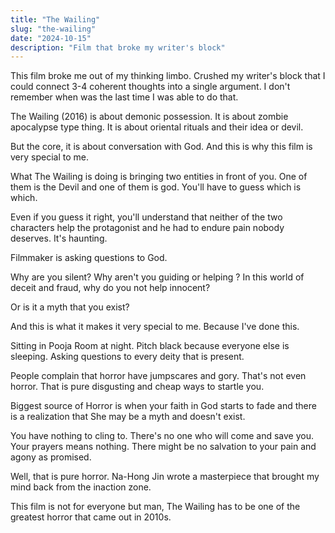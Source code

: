 ```yaml
---
title: "The Wailing"
slug: "the-wailing"
date: "2024-10-15"
description: "Film that broke my writer's block"
---
```


This film broke me out of my thinking limbo. Crushed my writer's block that I could connect 3-4 coherent thoughts into a single argument. I don't remember when was the last time I was able to do that.

The Wailing (2016) is about demonic possession. It is about zombie apocalypse type thing. It is about oriental rituals and their idea or devil.

But the core, it is about conversation with God. And this is why this film is very special to me.

What The Wailing is doing is bringing two entities in front of you. One of them is the Devil and one of them is god. You'll have to guess which is which.

Even if you guess it right, you'll understand that neither of the two characters help the protagonist and he had to endure pain nobody deserves. It's haunting.

Filmmaker is asking questions to God.

Why are you silent? Why aren't you guiding or helping ? In this world of deceit and fraud, why do you not help innocent?

Or is it a myth that you exist?

And this is what it makes it very special to me. Because I've done this.

Sitting in Pooja Room at night. Pitch black because everyone else is sleeping. Asking questions to every deity that is present.

People complain that horror have jumpscares and gory. That's not even horror. That is pure disgusting and cheap ways to startle you.

Biggest source of Horror is when your faith in God starts to fade and there is a realization that She may be a myth and doesn't exist.

You have nothing to cling to. There's no one who will come and save you. Your prayers means nothing. There might be no salvation to your pain and agony as promised.

Well, that is pure horror. Na-Hong Jin wrote a masterpiece that brought my mind back from the inaction zone.

This film is not for everyone but man, The Wailing has to be one of the greatest horror that came out in 2010s.
